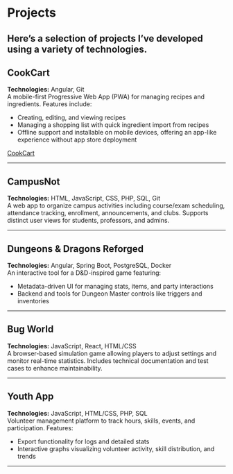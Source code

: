 # Projects
Here’s a selection of projects I’ve developed using a variety of technologies.
---

## CookCart  
**Technologies:** Angular, Git  
A mobile-first Progressive Web App (PWA) for managing recipes and ingredients. Features include:  
- Creating, editing, and viewing recipes  
- Managing a shopping list with quick ingredient import from recipes  
- Offline support and installable on mobile devices, offering an app-like experience without app store deployment

[CookCart](cookcart.vercel.app) 

---

## CampusNot  
**Technologies:** HTML, JavaScript, CSS, PHP, SQL, Git  
A web app to organize campus activities including course/exam scheduling, attendance tracking, enrollment, announcements, and clubs. Supports distinct user views for students, professors, and admins.

---

## Dungeons & Dragons Reforged  
**Technologies:** Angular, Spring Boot, PostgreSQL, Docker  
An interactive tool for a D&D-inspired game featuring:  
- Metadata-driven UI for managing stats, items, and party interactions  
- Backend and tools for Dungeon Master controls like triggers and inventories

---

## Bug World  
**Technologies:** JavaScript, React, HTML/CSS  
A browser-based simulation game allowing players to adjust settings and monitor real-time statistics. Includes technical documentation and test cases to enhance maintainability.

---

## Youth App  
**Technologies:** JavaScript, HTML/CSS, PHP, SQL  
Volunteer management platform to track hours, skills, events, and participation. Features:  
- Export functionality for logs and detailed stats  
- Interactive graphs visualizing volunteer activity, skill distribution, and trends

---
